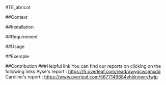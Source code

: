#TE_abricot

##Context

##Installation 

##Requirement

##Usage

##Exemple 

##Contribution
###Helpful link 
You can find our reports on clicking on the following links
Ayse's report :  https://fr.overleaf.com/read/qwygcwcjmxdd  
Caroline's report :  https://www.overleaf.com/5677149684vhkkmwryfwjp





